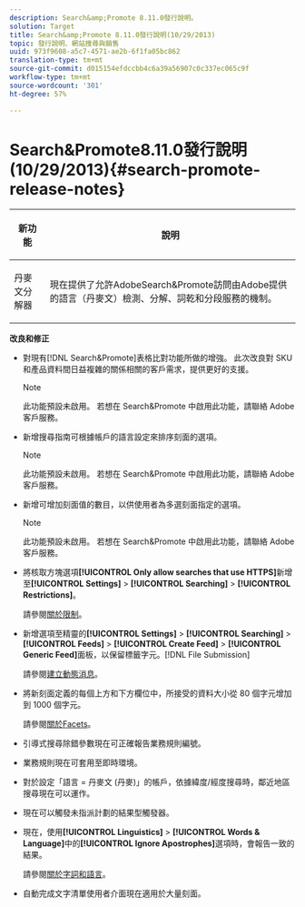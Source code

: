```yaml
---
description: Search&amp;Promote 8.11.0發行說明。
solution: Target
title: Search&amp;Promote 8.11.0發行說明(10/29/2013)
topic: 發行說明、網站搜尋與銷售
uuid: 973f9608-a5c7-4571-ae2b-6f1fa05bc862
translation-type: tm+mt
source-git-commit: d015154efdccbb4c6a39a56907c0c337ec065c9f
workflow-type: tm+mt
source-wordcount: '301'
ht-degree: 57%

---
```



# Search&amp;Promote8.11.0發行說明(10/29/2013){#search-promote-release-notes}

<table> 
 <thead> 
  <tr> 
   <th colname="col1" class="entry"> <p>新功能 </p> </th> 
   <th colname="col2" class="entry"> <p>說明 </p> </th> 
  </tr> 
 </thead>
 <tbody> 
  <tr> 
   <td colname="col1"> <p> 丹麥文分解器 </p> </td> 
   <td colname="col2"> <p> 現在提供了允許<span class="keyword">AdobeSearch&amp;Promote</span>訪問由Adobe提供的語言（丹麥文）檢測、分解、詞乾和分段服務的機制。 </p> </td> 
  </tr> 
 </tbody> 
</table>

**改良和修正**

* 對現有[!DNL Search&Promote]表格比對功能所做的增強。 此次改良對 SKU 和產品資料間日益複雜的關係相關的客戶需求，提供更好的支援。

   >[!NOTE]
   >
   >此功能預設未啟用。 若想在 Search&amp;Promote 中啟用此功能，請聯絡 Adobe 客戶服務。

* 新增搜尋指南可根據帳戶的語言設定來排序刻面的選項。

   >[!NOTE]
   此功能預設未啟用。 若想在 Search&amp;Promote 中啟用此功能，請聯絡 Adobe 客戶服務。

* 新增可增加刻面值的數目，以供使用者為多選刻面指定的選項。

   >[!NOTE]
   此功能預設未啟用。 若想在 Search&amp;Promote 中啟用此功能，請聯絡 Adobe 客戶服務。

* 將核取方塊選項&#x200B;**[!UICONTROL Only allow searches that use HTTPS]**&#x200B;新增至&#x200B;**[!UICONTROL Settings]** > **[!UICONTROL Searching]** > **[!UICONTROL Restrictions]**。

   請參閱[關於限制](../c-about-settings-menu/c-about-searching-menu.md#concept_B5B527E04EBF4E9AB5956EEF881DDBF1)。

* 新增選項至精靈的&#x200B;**[!UICONTROL Settings]** > **[!UICONTROL Searching]** > **[!UICONTROL Feeds]** > **[!UICONTROL Create Feed]** > **[!UICONTROL Generic Feed]**&#x200B;面板，以保留標籤字元。[!DNL File Submission]

   請參閱[建立動態消息](../c-about-settings-menu/c-about-searching-menu.md#task_63179C1FC359497483CD6CE13FD1C250)。

* 將新刻面定義的每個上方和下方欄位中，所接受的資料大小從 80 個字元增加到 1000 個字元。

   請參閱[關於Facets](../c-about-design-menu/c-about-facets.md#concept_FA912B3B41EE493DB2F492D188457FF5)。

* 引導式搜尋除錯參數現在可正確報告業務規則編號。
* 業務規則現在可套用至即時環境。
* 對於設定「語言 = 丹麥文 (丹麥)」的帳戶，依據緯度/經度搜尋時，鄰近地區搜尋現在可以運作。
* 現在可以觸發未指派計劃的結果型觸發器。
* 現在，使用&#x200B;**[!UICONTROL Linguistics]** > **[!UICONTROL Words & Language]**&#x200B;中的&#x200B;**[!UICONTROL Ignore Apostrophes]**&#x200B;選項時，會報告一致的結果。

   請參閱[關於字詞和語言](../c-about-linguistics-menu/c-about-words-and-language.md#concept_CEB4B9576F3C4E2EB87B352EEC738D79)。

* 自動完成文字清單使用者介面現在適用於大量刻面。

